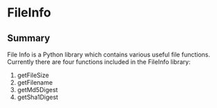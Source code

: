 # FileInfo

## Summary
File Info is a Python library which contains various useful file functions. Currently there are four functions included in the FileInfo library: 

1. getFileSize
1. getFilename
1. getMd5Digest
1. getSha1Digest
